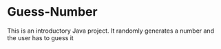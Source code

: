 # Guess-Number
This is an introductory Java project. It randomly generates a number and the user has to guess it
